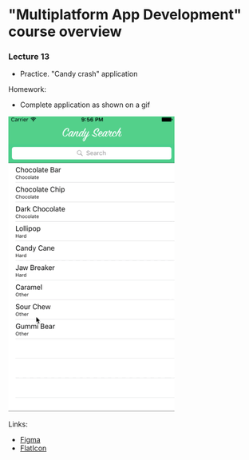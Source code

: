 
# "Multiplatform App Development" course overview

### Lecture 13
- Practice. "Candy crash" application 

Homework:

- Complete application as shown on a gif 

![gif](https://github.com/kdastan/multiplatform-app-development/blob/master/day-13/candy-crash.gif)

Links:
- [Figma](https://www.figma.com)
- [FlatIcon](https://www.flaticon.com)
